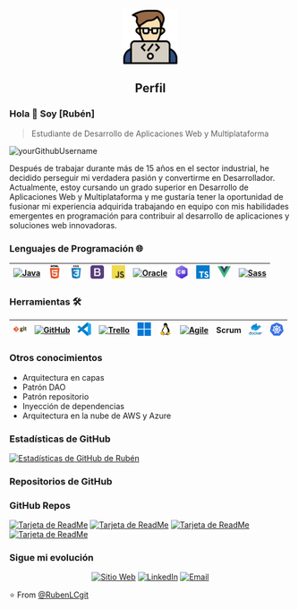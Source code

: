 <p align="center">
 <img width="100px" src="https://github.com/RubenLCgit/RepoGitImg/blob/main/Iconos/coding.png?raw=true" align="center" alt="Github Readme Stats" />
 <h2 align="center">Perfil</h2>
</p>

### Hola 👋 Soy [Rubén]
> Estudiante de Desarrollo de Aplicaciones Web y Multiplataforma

<img src="https://komarev.com/ghpvc/?username=yourGithubUsername" alt="yourGithubUsername" />

<div>
 <p>
Después de trabajar durante más de 15 años en el sector industrial, he decidido perseguir mi verdadera pasión y convertirme en Desarrollador. Actualmente, estoy cursando un grado superior en Desarrollo de Aplicaciones Web y Multiplataforma y me gustaría tener la oportunidad de fusionar mi experiencia adquirida trabajando en equipo con mis habilidades emergentes en programación para contribuir al desarrollo de aplicaciones y soluciones web innovadoras.
</p>
</div>

### Lenguajes de Programación 🌐

| [<img src="https://cdn-icons-png.flaticon.com/128/5433/5433712.png" alt="Java" width="24">](https://www.java.com/) | [<img src="https://raw.githubusercontent.com/github/explore/80688e429a7d4ef2fca1e82350fe8e3517d3494d/topics/html/html.png" alt="HTML" width="24">](https://developer.mozilla.org/es/docs/Web/HTML)  | [<img src="https://raw.githubusercontent.com/github/explore/80688e429a7d4ef2fca1e82350fe8e3517d3494d/topics/css/css.png" alt="CSS" width="24">](https://developer.mozilla.org/es/docs/Web/CSS)  |  [<img src="https://raw.githubusercontent.com/github/explore/80688e429a7d4ef2fca1e82350fe8e3517d3494d/topics/bootstrap/bootstrap.png" alt="Bootstrap" width="24">](https://getbootstrap.com/) |  [<img src="https://raw.githubusercontent.com/github/explore/80688e429a7d4ef2fca1e82350fe8e3517d3494d/topics/javascript/javascript.png" alt="JavaScript" width="24">](https://developer.mozilla.org/es/docs/Web/JavaScript) | [<img src="https://brandeps.com/icon-download/O/Oracle-icon-vector-02.svg" alt="Oracle" width="24">](https://www.oracle.com/) | [<img src="https://raw.githubusercontent.com/github/explore/05d0f0dfceafd861bdf2b53559399dae7b2e2d8b/topics/csharp/csharp.png" alt="C#" width="24">](https://learn.microsoft.com/es-es/dotnet/csharp/) | [<img src="https://raw.githubusercontent.com/github/explore/05d0f0dfceafd861bdf2b53559399dae7b2e2d8b/topics/typescript/typescript.png" alt="TypeScript" width="24">](https://www.typescriptlang.org/es/) | [<img src="https://raw.githubusercontent.com/github/explore/05d0f0dfceafd861bdf2b53559399dae7b2e2d8b/topics/vue/vue.png" alt="Vue" width="24">](https://vuejs.org/) | [<img src="https://cdn-icons-png.flaticon.com/128/5968/5968358.png" alt="Sass" width="24">](https://sass-lang.com/) |
|---|---|---|---|---|---|---|---|---|---|

### Herramientas 🛠️

| [<img src="https://raw.githubusercontent.com/github/explore/80688e429a7d4ef2fca1e82350fe8e3517d3494d/topics/git/git.png" alt="Git" width="24">](https://git-scm.com/) |  [<img src="https://github.githubassets.com/images/modules/logos_page/GitHub-Mark.png" alt="GitHub" width="24">](https://github.com/) | [<img src="https://raw.githubusercontent.com/github/explore/05d0f0dfceafd861bdf2b53559399dae7b2e2d8b/topics/visual-studio-code/visual-studio-code.png" alt="Visual Studio Code" width="24">](https://code.visualstudio.com/) |  [<img src="https://cdn-icons-png.flaticon.com/128/7131/7131117.png" alt="Trello" width="24">](https://trello.com/) | [<img src="https://raw.githubusercontent.com/github/explore/80688e429a7d4ef2fca1e82350fe8e3517d3494d/topics/windows/windows.png" alt="Windows" width="24">](https://www.microsoft.com/windows/) | [<img src="https://raw.githubusercontent.com/github/explore/80688e429a7d4ef2fca1e82350fe8e3517d3494d/topics/linux/linux.png" alt="Linux" width="24">](https://www.linux.org/)  |  [<img src="https://cdn-icons-png.flaticon.com/128/10435/10435128.png" alt="Agile" width="24">](https://www.agilealliance.org/) | Scrum | [<img src="https://raw.githubusercontent.com/github/explore/05d0f0dfceafd861bdf2b53559399dae7b2e2d8b/topics/docker/docker.png" alt="Docker" width="24">](https://www.docker.com/) | [<img src="https://raw.githubusercontent.com/github/explore/05d0f0dfceafd861bdf2b53559399dae7b2e2d8b/topics/kubernetes/kubernetes.png" alt="Kubernetes" width="24">](https://kubernetes.io/es/) |
|---|---|---|---|---|---|---|---|---|---|

### Otros conocimientos

- Arquitectura en capas
- Patrón DAO
- Patrón repositorio
- Inyección de dependencias
- Arquitectura en la nube de AWS y Azure

### Estadísticas de GitHub

[![Estadísticas de GitHub de Rubén](https://github-readme-stats.vercel.app/api?username=RubenLCgit&show_icons=true&count_private=true)](https://github.com/yourGithubUsername)

### Repositorios de GitHub

### GitHub Repos

[![Tarjeta de ReadMe](https://github-readme-stats.vercel.app/api/pin/?username=RubenLCgit&repo=API-ASP.NET-Core&show_owner=true)](https://github.com/RubenLCgit/API-ASP.NET-Core)
[![Tarjeta de ReadMe](https://github-readme-stats.vercel.app/api/pin/?username=RubenLCgit&repo=petpal-web-app&show_owner=true)](https://github.com/RubenLCgit/petpal-web-app)
[![Tarjeta de ReadMe](https://github-readme-stats.vercel.app/api/pin/?username=RubenLCgit&repo=todo-list-kubernetes&show_owner=true)](https://github.com/RubenLCgit/todo-list-kubernetes)
[![Tarjeta de ReadMe](https://github-readme-stats.vercel.app/api/pin/?username=RubenLCgit&repo=Jugamos-Todos-Web-App&show_owner=true)](https://github.com/yourGithubUsername/yourRepoName)

<h3> Sigue mi evolución </h3>

<p align="center">
<a href="#" target="blank"><img alt="Sitio Web" src="https://img.shields.io/badge/Website-En desarrollo-blue?style=flat&logo=google-chrome"></a>
<a href="https://www.linkedin.com/in/rub%C3%A9nlcwebdeveloper/" target="blank"><img alt="LinkedIn" src="https://img.shields.io/badge/LinkedIn-RubénLC-blue?style=flat&logo=linkedin"></a>
<a href="mailto:yourEmail@gmail.com"><img alt="Email" src="https://img.shields.io/badge/Email-rublomcal@gmail.com-blue?style=flat&logo=gmail"></a>
</p>

⭐️ From [@RubenLCgit](https://github.com/RubenLCgit)

